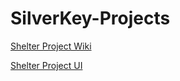 # SilverKey-Projects
[Shelter Project Wiki](https://github.com/silverkeytech/shelter/wiki/Requirements)

[Shelter Project UI](https://drive.google.com/file/d/19Ccv1KXXxb4wCzLVlAv5XRDPzk5YylgU/view?usp=sharing)
